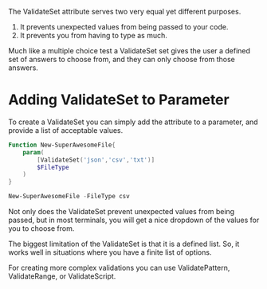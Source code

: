 The ValidateSet attribute serves two very equal yet different purposes. 
1. It prevents unexpected values from being passed to your code.
1. It prevents you from having to type as much.

Much like a multiple choice test a ValidateSet set gives the user a defined set of answers to choose from, and they can only choose from those answers. 

# Adding ValidateSet to Parameter

To create a ValidateSet you can simply add the attribute to a parameter, and provide a list of acceptable values.

~~~PowerShell
Function New-SuperAwesomeFile{
    param(
        [ValidateSet('json','csv','txt')]
        $FileType
    )
}

New-SuperAwesomeFile -FileType csv
~~~

Not only does the ValidateSet prevent unexpected values from being passed, but in most terminals, you will get a nice dropdown of the values for you to choose from.

The biggest limitation of the ValidateSet is that it is a defined list. So, it works well in situations where you have a finite list of options. 

For creating more complex validations you can use ValidatePattern, ValidateRange, or ValidateScript.
